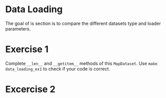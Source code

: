 # Data Loading

The goal of is section is to compare the different datasets type and loader parameters.

# Exercise 1

Complete `__len__` and `__getitem__` methods of this `MapDataset`. Use `make data_loading_ex1` to check if your code is correct.

# Excercise 2

